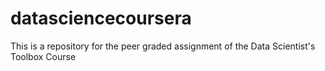 # datasciencecoursera
This is a repository for the peer graded assignment of the Data Scientist's Toolbox Course
